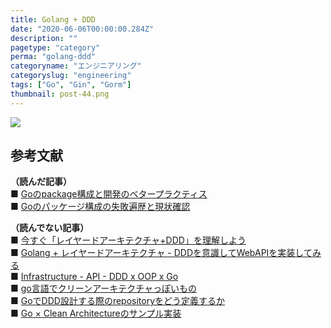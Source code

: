 ```yaml
---
title: Golang + DDD
date: "2020-06-06T00:00:00.284Z"
description: ""
pagetype: "category"
perma: "golang-ddd"
categoryname: "エンジニアリング"
categoryslug: "engineering"
tags: ["Go", "Gin", "Gorm"]
thumbnail: post-44.png
---
```


![](./post-44.png)

## 参考文献

**（読んだ記事）**  
■ [Goのpackage構成と開発のベタープラクティス](https://engineer.recruit-lifestyle.co.jp/techblog/2018-03-16-go-ddd/)  
■ [Goのパッケージ構成の失敗遍歴と現状確認](https://medium.com/@timakin/go%E3%81%AE%E3%83%91%E3%83%83%E3%82%B1%E3%83%BC%E3%82%B8%E6%A7%8B%E6%88%90%E3%81%AE%E5%A4%B1%E6%95%97%E9%81%8D%E6%AD%B4%E3%81%A8%E7%8F%BE%E7%8A%B6%E7%A2%BA%E8%AA%8D-fc6a4369337)  

**（読んでない記事）**  
■ [今すぐ「レイヤードアーキテクチャ+DDD」を理解しよう](https://qiita.com/tono-maron/items/345c433b86f74d314c8d)  
■ [Golang + レイヤードアーキテクチャ - DDDを意識してWebAPIを実装してみる](https://yyh-gl.github.io/tech-blog/blog/go_web_api/)  
■ [Infrastructure - API - DDD x OOP x Go](https://medium.com/i35-267/infrastructure-api-ddd-x-oop-x-go-d43fc3cf7811)  
■ [go言語でクリーンアーキテクチャっぽいもの](https://eng-blog.iij.ad.jp/archives/2442)  
■ [GoでDDD設計する際のrepositoryをどう定義するか](http://nakawatch.hatenablog.com/entry/2018/02/10/180823)  
■ [Go × Clean Architectureのサンプル実装](http://nakawatch.hatenablog.com/entry/2018/07/11/181453)  